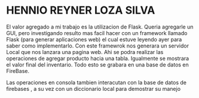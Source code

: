 # HENNIO REYNER LOZA SILVA

El valor agregado a mi trabajo es la utilizacion de Flask. Queria agregarle un GUI, pero investigando resulto mas facil hacer con un framework llamado Flask (para generar aplicaciones web) el cual estuve leyendo ayer para saber como implementarlo. Con este framewrok nos generara un servidor Local que nos lanzara una pagina web. Ahi se podra realizar las operaciones de agregar producto hacia una tabla. Igualmente se mostrara el valor final del inventario. Todo esto se grabara en una base de datos en
 FireBase. 


Las operaciones en consola tambien interacutan con la base de datos de firebases , a su vez con un diccionario local para demostrar su manejo

